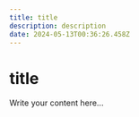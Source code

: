 ```yaml
---
title: title
description: description
date: 2024-05-13T00:36:26.458Z
---
```


# title

Write your content here...
